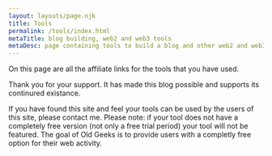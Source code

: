```yaml
---
layout: layouts/page.njk
title: Tools
permalink: /tools/index.html
metaTitle: blog building, web2 and web3 tools
metaDesc: page containing tools to build a blog and other web2 and web3 design tools
---
```

On this page are all the affiliate links for the tools that you have used. 

Thank you for your support. It has made this blog possible and supports its continured existance. 

If you have found this site and feel your tools can be used by the users of this site, please contact me. Please note: if your tool does not have a completely free version (not only a free trial period) your tool will not be featured. The goal of Old Geeks is to provide users with a completly free option for their web activity.